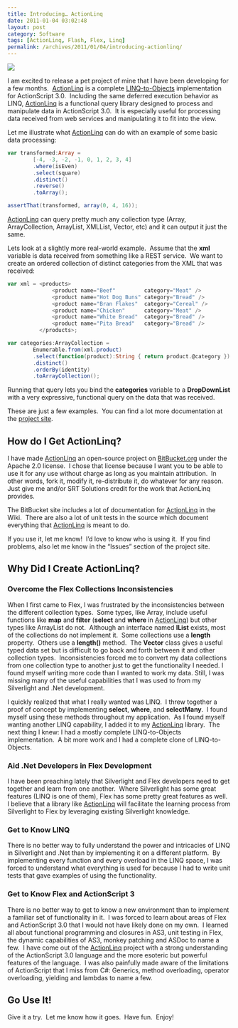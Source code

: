 ```yaml
---
title: Introducing… ActionLinq
date: 2011-01-04 03:02:48
layout: post
category: Software
tags: [ActionLinq, Flash, Flex, Linq]
permalink: /archives/2011/01/04/introducing-actionlinq/
---
```


[![](https://bitbucket.org/briangenisio/actionlinq/raw/395b49a6b4ec/Assets/ActionLINQ.png)](https://bitbucket.org/briangenisio/actionlinq/)

I am excited to release a pet project of mine that I have been developing for a few months.&#160; [ActionLinq](https://bitbucket.org/briangenisio/actionlinq/) is a complete [LINQ-to-Objects](http://msdn.microsoft.com/library/bb397919.aspx) implementation for ActionScript 3.0.&#160; Including the same deferred execution behavior as LINQ, [ActionLinq](https://bitbucket.org/briangenisio/actionlinq/) is a functional query library designed to process and manipulate data in ActionScript 3.0.&#160; It is especially useful for processing data received from web services and manipulating it to fit into the view.

Let me illustrate what [ActionLinq](https://bitbucket.org/briangenisio/actionlinq/) can do with an example of some basic data processing:
```actionscript
var transformed:Array =
        [-4, -3, -2, -1, 0, 1, 2, 3, 4]
        .where(isEven)
        .select(square)
        .distinct()
        .reverse()
        .toArray();

assertThat(transformed, array(0, 4, 16));
```

[ActionLinq](https://bitbucket.org/briangenisio/actionlinq/) can query pretty much any collection type (Array, ArrayCollection, ArrayList, XMLList, Vector, etc) and it can output it just the same.&#160; 

Lets look at a slightly more real-world example.&#160; Assume that the **xml** variable is data received from something like a REST service.&#160; We want to create an ordered collection of distinct categories from the XML that was received:

```actionscript
var xml = <products>
              <product name="Beef"         category="Meat" />
              <product name="Hot Dog Buns" category="Bread" />
              <product name="Bran Flakes"  category="Cereal" />
              <product name="Chicken"      category="Meat" />
              <product name="White Bread"  category="Bread" />
              <product name="Pita Bread"   category="Bread" />
          </products>;

var categories:ArrayCollection =
        Enumerable.from(xml.product)
        .select(function(product):String { return product.@category })
        .distinct()
        .orderBy(identity)
        .toArrayCollection();
```

Running that query lets you bind the **categories** variable to a **DropDownList** with a very expressive, functional query on the data that was received.

These are just a few examples.&#160; You can find a lot more documentation at the [project site](https://bitbucket.org/briangenisio/actionlinq/).

## How do I Get ActionLinq?

I have made [ActionLinq](https://bitbucket.org/briangenisio/actionlinq/) an open-source project on [BitBucket.org](https://bitbucket.org) under the Apache 2.0 license.&#160; I chose that license because I want you to be able to use it for any use without charge as long as you maintain attribution.&#160; In other words, fork it, modify it, re-distribute it, do whatever for any reason.&#160; Just give me and/or SRT Solutions credit for the work that ActionLinq provides.

The BitBucket site includes a lot of documentation for [ActionLinq](https://bitbucket.org/briangenisio/actionlinq/) in the Wiki.&#160; There are also a lot of unit tests in the source which document everything that [ActionLinq](https://bitbucket.org/briangenisio/actionlinq/) is meant to do.

If you use it, let me know!&#160; I’d love to know who is using it.&#160; If you find problems, also let me know in the “Issues” section of the project site.

## Why Did I Create ActionLinq?

### Overcome the Flex Collections Inconsistencies

When I first came to Flex, I was frustrated by the inconsistencies between the different collection types.&#160; Some types, like Array, include useful functions like **map** and **filter** (**select** and **where** in [ActionLinq](https://bitbucket.org/briangenisio/actionlinq/)) but other types like ArrayList do not.&#160; Although an interface named **IList** exists, most of the collections do not implement it.&#160; Some collections use a **length** property.&#160; Others use a **length()** method.&#160; The **Vector** class gives a useful typed data set but is difficult to go back and forth between it and other collection types.&#160; Inconsistencies forced me to convert my data collections from one collection type to another just to get the functionality I needed. I found myself writing more code than I wanted to work my data. Still, I was missing many of the useful capabilities that I was used to from my Silverlight and .Net development.

I quickly realized that what I really wanted was LINQ.&#160; I threw together a proof of concept by implementing **select**, **where**, and **selectMany**.&#160; I found myself using these methods throughout my application.&#160; As I found myself wanting another LINQ capability, I added it to my [ActionLinq](https://bitbucket.org/briangenisio/actionlinq/) library.&#160; The next thing I knew: I had a mostly complete LINQ-to-Objects implementation.&#160; A bit more work and I had a complete clone of LINQ-to-Objects.

### Aid .Net Developers in Flex Development

I have been preaching lately that Silverlight and Flex developers need to get together and learn from one another.&#160; Where Silverlight has some great features (LINQ is one of them), Flex has some pretty great features as well.&#160; I believe that a library like [ActionLinq](https://bitbucket.org/briangenisio/actionlinq/) will facilitate the learning process from Silverlight to Flex by leveraging existing Silverlight knowledge.

### Get to Know LINQ

There is no better way to fully understand the power and intricacies of LINQ in Silverlight and .Net than by implementing it on a different platform.&#160; By implementing every function and every overload in the LINQ space, I was forced to understand what everything is used for because I had to write unit tests that gave examples of using the functionality.

### Get to Know Flex and ActionScript 3

There is no better way to get to know a new environment than to implement a familiar set of functionality in it.&#160; I was forced to learn about areas of Flex and ActionScript 3.0 that I would not have likely done on my own.&#160; I learned all about functional programming and closures in AS3, unit testing in Flex, the dynamic capabilities of AS3, monkey patching and ASDoc to name a few.&#160; I have come out of the [ActionLinq](https://bitbucket.org/briangenisio/actionlinq/) project with a strong understanding of the ActionScript 3.0 language and the more esoteric but powerful features of the language.&#160; I was also painfully made aware of the limitations of ActionScript that I miss from C#: Generics, method overloading, operator overloading, yielding and lambdas to name a few.

## Go Use It!

Give it a try.&#160; Let me know how it goes.&#160; Have fun.&#160; Enjoy!
